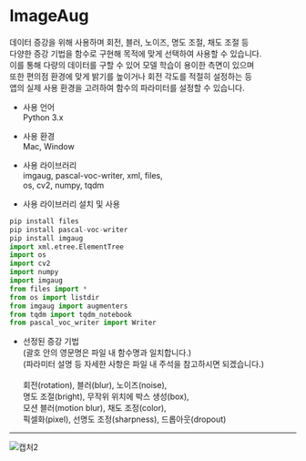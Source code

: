 # ImageAug

데이터 증강을 위해 사용하며 회전, 블러, 노이즈, 명도 조절, 채도 조절 등  
다양한 증강 기법을 함수로 구현해 목적에 맞게 선택하여 사용할 수 있습니다.  
이를 통해 다량의 데이터를 구할 수 있어 모델 학습이 용이한 측면이 있으며  
또한 편의점 환경에 맞게 밝기를 높이거나 회전 각도를 적절히 설정하는 등  
앱의 실제 사용 환경을 고려하여 함수의 파라미터를 설정할 수 있습니다.

* 사용 언어    
Python 3.x

* 사용 환경    
Mac, Window

* 사용 라이브러리    
imgaug, pascal-voc-writer, xml, files,  
os, cv2, numpy, tqdm

* 사용 라이브러리 설치 및 사용
```python
pip install files
pip install pascal-voc-writer
pip install imgaug
import xml.etree.ElementTree 
import os
import cv2
import numpy
import imgaug
from files import *
from os import listdir
from imgaug import augmenters
from tqdm import tqdm_notebook
from pascal_voc_writer import Writer
```

* 선정된 증강 기법  
(괄호 안의 영문명은 파일 내 함수명과 일치합니다.)  </br>
(파라미터 설명 등 자세한 사항은 파일 내 주석을 참고하시면 되겠습니다.)  </br></br>
회전(rotation), 블러(blur), 노이즈(noise),  
명도 조절(bright), 무작위 위치에 박스 생성(box),  
모션 블러(motion blur), 채도 조정(color),  
픽셀화(pixel), 선명도 조정(sharpness), 드롭아웃(dropout)  

---
![캡처2](https://user-images.githubusercontent.com/67620728/131684992-ca0b7a87-c22b-44ec-ba76-fbf93138c0e0.PNG)
